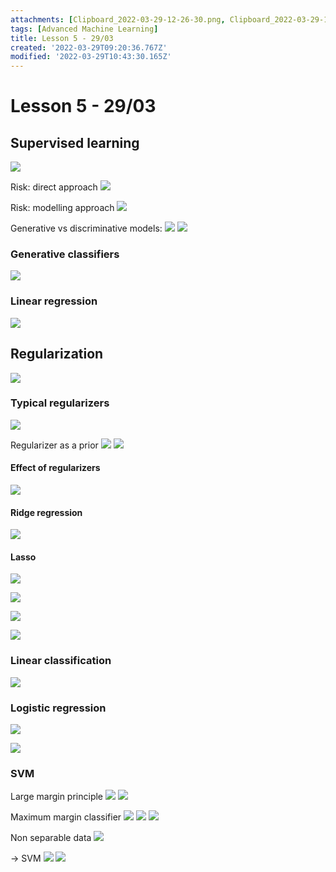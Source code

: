 ```yaml
---
attachments: [Clipboard_2022-03-29-12-26-30.png, Clipboard_2022-03-29-12-28-42.png, Clipboard_2022-03-29-12-29-59.png, Clipboard_2022-03-29-12-31-19.png, Clipboard_2022-03-29-12-33-22.png, Clipboard_2022-03-29-12-36-47.png, Clipboard_2022-03-29-12-38-47.png, Clipboard_2022-03-29-12-44-16.png, Clipboard_2022-03-29-12-46-20.png, Clipboard_2022-03-29-12-51-48.png, Clipboard_2022-03-29-12-51-58.png, Clipboard_2022-03-29-12-54-28.png, Clipboard_2022-03-29-13-02-07.png, Clipboard_2022-03-29-13-04-01.png, Clipboard_2022-03-29-13-05-37.png, Clipboard_2022-03-29-13-05-48.png, Clipboard_2022-03-29-13-10-44.png, Clipboard_2022-03-29-13-22-11.png, Clipboard_2022-03-29-13-28-06.png, Clipboard_2022-03-29-13-41-40.png, Clipboard_2022-03-29-13-42-04.png, Clipboard_2022-03-29-13-42-14.png, Clipboard_2022-03-29-13-42-33.png, Clipboard_2022-03-29-13-42-41.png, Clipboard_2022-03-29-13-42-49.png, Clipboard_2022-03-29-13-43-02.png, Clipboard_2022-03-29-13-43-15.png, Clipboard_2022-03-29-13-43-23.png]
tags: [Advanced Machine Learning]
title: Lesson 5 - 29/03
created: '2022-03-29T09:20:36.767Z'
modified: '2022-03-29T10:43:30.165Z'
---
```


# Lesson 5 - 29/03

## Supervised learning

![](@attachment/Clipboard_2022-03-29-12-26-30.png)

Risk: direct approach
![](@attachment/Clipboard_2022-03-29-12-28-42.png)

Risk: modelling approach
![](@attachment/Clipboard_2022-03-29-12-29-59.png)

Generative vs discriminative models:
![](@attachment/Clipboard_2022-03-29-12-31-19.png)
![](@attachment/Clipboard_2022-03-29-12-33-22.png)

### Generative classifiers

![](@attachment/Clipboard_2022-03-29-12-36-47.png)

### Linear regression

![](@attachment/Clipboard_2022-03-29-12-38-47.png)

## Regularization

![](@attachment/Clipboard_2022-03-29-12-44-16.png)

### Typical regularizers

![](@attachment/Clipboard_2022-03-29-12-46-20.png)

Regularizer as a prior
![](@attachment/Clipboard_2022-03-29-12-51-48.png)
![](@attachment/Clipboard_2022-03-29-12-51-58.png)

#### Effect of regularizers

![](@attachment/Clipboard_2022-03-29-12-54-28.png)

#### Ridge regression

![](@attachment/Clipboard_2022-03-29-13-02-07.png)

#### Lasso

![](@attachment/Clipboard_2022-03-29-13-04-01.png)

![](@attachment/Clipboard_2022-03-29-13-05-48.png)

![](@attachment/Clipboard_2022-03-29-13-05-37.png)

![](@attachment/Clipboard_2022-03-29-13-10-44.png)

### Linear classification

![](@attachment/Clipboard_2022-03-29-13-22-11.png)

### Logistic regression

![](@attachment/Clipboard_2022-03-29-13-28-06.png)

![](@attachment/Clipboard_2022-03-29-13-41-40.png)

### SVM

Large margin principle
![](@attachment/Clipboard_2022-03-29-13-42-04.png)
![](@attachment/Clipboard_2022-03-29-13-42-14.png)

Maximum margin classifier
![](@attachment/Clipboard_2022-03-29-13-42-33.png)
![](@attachment/Clipboard_2022-03-29-13-42-41.png)
![](@attachment/Clipboard_2022-03-29-13-42-49.png)

Non separable data
![](@attachment/Clipboard_2022-03-29-13-43-02.png)

-> SVM
![](@attachment/Clipboard_2022-03-29-13-43-15.png)
![](@attachment/Clipboard_2022-03-29-13-43-23.png)
